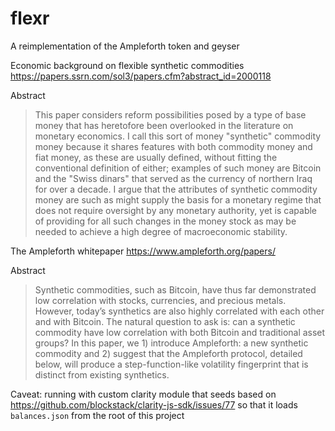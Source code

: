 # flexr
A reimplementation of the Ampleforth token and geyser

Economic background on flexible synthetic commodities https://papers.ssrn.com/sol3/papers.cfm?abstract_id=2000118

Abstract
> This paper considers reform possibilities posed by a type of base money that has heretofore been overlooked in the literature on monetary economics. I call this sort of money "synthetic" commodity money because it shares features with both commodity money and fiat money, as these are usually defined, without fitting the conventional definition of either; examples of such money are Bitcoin and the "Swiss dinars" that served as the currency of northern Iraq for over a decade. I argue that the attributes of synthetic commodity money are such as might supply the basis for a monetary regime that does not require oversight by any monetary authority, yet is capable of providing for all such changes in the money stock as may be needed to achieve a high degree of macroeconomic stability.




The Ampleforth whitepaper https://www.ampleforth.org/papers/

Abstract
> Synthetic commodities, such as Bitcoin, have thus far demonstrated low correlation with stocks, currencies, and precious metals. However, today’s synthetics are also highly correlated with each other and with Bitcoin. The natural question to ask is: can a synthetic commodity have low correlation with both Bitcoin and traditional asset groups? In this paper, we 1) introduce Ampleforth: a new synthetic commodity and 2) suggest that the Ampleforth protocol, detailed below, will produce a step-function-like volatility fingerprint that is distinct from existing synthetics.




Caveat: running with custom clarity module that seeds based on https://github.com/blockstack/clarity-js-sdk/issues/77 so that it loads `balances.json` from the root of this project
